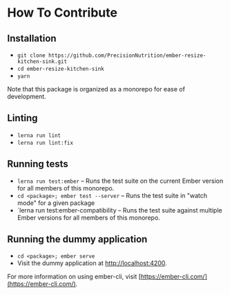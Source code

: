 # How To Contribute

## Installation

- `git clone https://github.com/PrecisionNutrition/ember-resize-kitchen-sink.git`
- `cd ember-resize-kitchen-sink`
- `yarn`

Note that this package is organized as a monorepo for ease of development.

## Linting

- `lerna run lint`
- `lerna run lint:fix`

## Running tests

- `lerna run test:ember` – Runs the test suite on the current Ember version
  for all members of this monorepo.
- `cd <package>; ember test --server` – Runs the test suite in "watch mode" for
  a given package
- `lerna run test:ember-compatibility – Runs the test suite against multiple
  Ember versions for all members of this monorepo.

## Running the dummy application

- `cd <package>; ember serve`
- Visit the dummy application at [http://localhost:4200](http://localhost:4200).

For more information on using ember-cli, visit [https://ember-cli.com/](https://ember-cli.com/).
